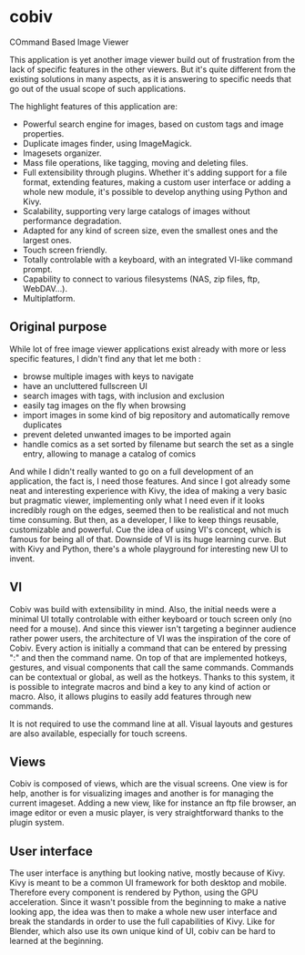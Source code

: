 # cobiv
COmmand Based Image Viewer

This application is yet another image viewer build out of frustration from the lack of specific features in the other viewers. But it's quite different from the existing solutions in many aspects, as it is answering to specific needs that go out of the usual scope of such applications.

The highlight features of this application are:
* Powerful search engine for images, based on custom tags and image properties.
* Duplicate images finder, using ImageMagick.
* Imagesets organizer.
* Mass file operations, like tagging, moving and deleting files.
* Full extensibility through plugins. Whether it's adding support for a file format, extending features, making a custom user interface or adding a whole new module, it's possible to develop anything using Python and Kivy.
* Scalability, supporting very large catalogs of images without performance degradation.
* Adapted for any kind of screen size, even the smallest ones and the largest ones.
* Touch screen friendly.
* Totally controlable with a keyboard, with an integrated VI-like command prompt.
* Capability to connect to various filesystems (NAS, zip files, ftp, WebDAV...).
* Multiplatform.

## Original purpose
While lot of free image viewer applications exist already with more or less specific features, I didn't find any that let me both :
* browse multiple images with keys to navigate
* have an uncluttered fullscreen UI
* search images with tags, with inclusion and exclusion
* easily tag images on the fly when browsing
* import images in some kind of big repository and automatically remove duplicates
* prevent deleted unwanted images to be imported again
* handle comics as a set sorted by filename but search the set as a single entry, allowing to manage a catalog of comics

And while I didn't really wanted to go on a full development of an application, the fact is, I need those features. And since I got already some neat and interesting experience with Kivy, the idea of making a very basic but pragmatic viewer, implementing only what I need even if it looks incredibly rough on the edges, seemed then to be realistical and not much time consuming. But then, as a developer, I like to keep things reusable, customizable and powerful. Cue the idea of using VI's concept, which is famous for being all of that. Downside of VI is its huge learning curve. But with Kivy and Python, there's a whole playground for interesting new UI to invent.


## VI
Cobiv was build with extensibility in mind. Also, the initial needs were a minimal UI totally controlable with either keyboard or touch screen only (no need for a mouse). And since this viewer isn't targeting a beginner audience rather power users, the architecture of VI was the inspiration of the core of Cobiv. Every action is initially a command that can be entered by pressing ":" and then the command name. On top of that are implemented hotkeys, gestures, and visual components that call the same commands. Commands can be contextual or global, as well as the hotkeys.
Thanks to this system, it is possible to integrate macros and bind a key to any kind of action or macro. Also, it allows plugins to easily add features through new commands.

It is not required to use the command line at all. Visual layouts and gestures are also available, especially for touch screens.

## Views
Cobiv is composed of views, which are the visual screens. One view is for help, another is for visualizing images and another is for managing the current imageset. Adding a new view, like for instance an ftp file browser, an image editor or even a music player, is very straightforward thanks to the plugin system.

## User interface
The user interface is anything but looking native, mostly because of Kivy. Kivy is meant to be a common UI framework for both desktop and mobile. Therefore every component is rendered by Python, using the GPU acceleration. Since it wasn't possible from the beginning to make a native looking app, the idea was then to make a whole new user interface and break the standards in order to use the full capabilities of Kivy.
Like for Blender, which also use its own unique kind of UI, cobiv can be hard to learned at the beginning.
